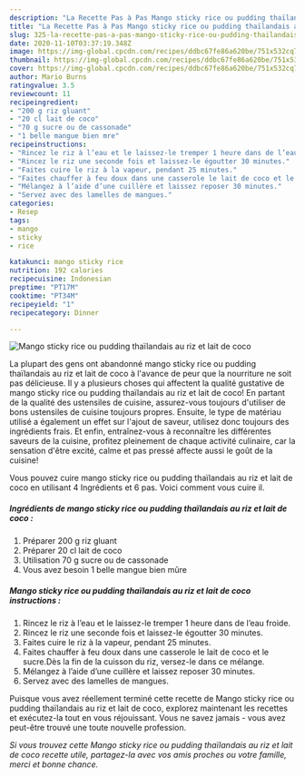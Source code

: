 ```yaml
---
description: "La Recette Pas à Pas Mango sticky rice ou pudding thaïlandais au riz et lait de coco"
title: "La Recette Pas à Pas Mango sticky rice ou pudding thaïlandais au riz et lait de coco"
slug: 325-la-recette-pas-a-pas-mango-sticky-rice-ou-pudding-thailandais-au-riz-et-lait-de-coco
date: 2020-11-10T03:37:19.348Z
image: https://img-global.cpcdn.com/recipes/ddbc67fe86a620be/751x532cq70/mango-sticky-rice-ou-pudding-thailandais-au-riz-et-lait-de-coco-photo-principale-de-la-recette.jpg
thumbnail: https://img-global.cpcdn.com/recipes/ddbc67fe86a620be/751x532cq70/mango-sticky-rice-ou-pudding-thailandais-au-riz-et-lait-de-coco-photo-principale-de-la-recette.jpg
cover: https://img-global.cpcdn.com/recipes/ddbc67fe86a620be/751x532cq70/mango-sticky-rice-ou-pudding-thailandais-au-riz-et-lait-de-coco-photo-principale-de-la-recette.jpg
author: Mario Burns
ratingvalue: 3.5
reviewcount: 11
recipeingredient:
- "200 g riz gluant"
- "20 cl lait de coco"
- "70 g sucre ou de cassonade"
- "1 belle mangue bien mre"
recipeinstructions:
- "Rincez le riz à l’eau et le laissez-le tremper 1 heure dans de l’eau froide."
- "Rincez le riz une seconde fois et laissez-le égoutter 30 minutes."
- "Faites cuire le riz à la vapeur, pendant 25 minutes."
- "Faites chauffer à feu doux dans une casserole le lait de coco et le sucre.Dès la fin de la cuisson du riz, versez-le dans ce mélange."
- "Mélangez à l’aide d’une cuillère et laissez reposer 30 minutes."
- "Servez avec des lamelles de mangues."
categories:
- Resep
tags:
- mango
- sticky
- rice

katakunci: mango sticky rice 
nutrition: 192 calories
recipecuisine: Indonesian
preptime: "PT17M"
cooktime: "PT34M"
recipeyield: "1"
recipecategory: Dinner

---
```



![Mango sticky rice ou pudding thaïlandais au riz et lait de coco](https://img-global.cpcdn.com/recipes/ddbc67fe86a620be/751x532cq70/mango-sticky-rice-ou-pudding-thailandais-au-riz-et-lait-de-coco-photo-principale-de-la-recette.jpg)

La plupart des gens ont abandonné mango sticky rice ou pudding thaïlandais au riz et lait de coco à l'avance de peur que la nourriture ne soit pas délicieuse. Il y a plusieurs choses qui affectent la qualité gustative de mango sticky rice ou pudding thaïlandais au riz et lait de coco! En partant de la qualité des ustensiles de cuisine, assurez-vous toujours d'utiliser de bons ustensiles de cuisine toujours propres. Ensuite, le type de matériau utilisé a également un effet sur l'ajout de saveur, utilisez donc toujours des ingrédients frais. Et enfin, entraînez-vous à reconnaître les différentes saveurs de la cuisine, profitez pleinement de chaque activité culinaire, car la sensation d'être excité, calme et pas pressé affecte aussi le goût de la cuisine!

<!--inarticleads1-->

Vous pouvez cuire mango sticky rice ou pudding thaïlandais au riz et lait de coco en utilisant 4 Ingrédients et 6 pas. Voici comment vous cuire il.

##### Ingrédients de mango sticky rice ou pudding thaïlandais au riz et lait de coco :

1. Préparer 200 g riz gluant
1. Préparer 20 cl lait de coco
1. Utilisation 70 g sucre ou de cassonade
1. Vous avez besoin 1 belle mangue bien mûre




<!--inarticleads2-->

##### Mango sticky rice ou pudding thaïlandais au riz et lait de coco instructions :

1. Rincez le riz à l’eau et le laissez-le tremper 1 heure dans de l’eau froide.
1. Rincez le riz une seconde fois et laissez-le égoutter 30 minutes.
1. Faites cuire le riz à la vapeur, pendant 25 minutes.
1. Faites chauffer à feu doux dans une casserole le lait de coco et le sucre.Dès la fin de la cuisson du riz, versez-le dans ce mélange.
1. Mélangez à l’aide d’une cuillère et laissez reposer 30 minutes.
1. Servez avec des lamelles de mangues.




<!--inarticleads1-->

<p>
Puisque vous avez réellement terminé cette recette de Mango sticky rice ou pudding thaïlandais au riz et lait de coco, explorez maintenant les recettes et exécutez-la tout en vous réjouissant. Vous ne savez jamais - vous avez peut-être trouvé une toute nouvelle profession.
</p>

<p>
<i>Si vous trouvez cette Mango sticky rice ou pudding thaïlandais au riz et lait de coco recette utile, partagez-la avec vos amis proches ou votre famille, merci et bonne chance.</i>
</p>
